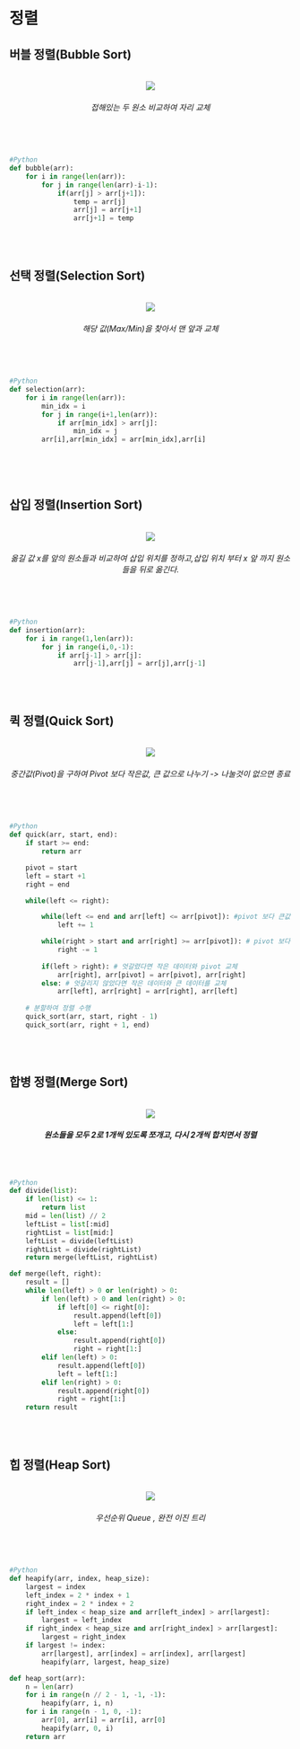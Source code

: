 # 정렬
<h2>버블 정렬(Bubble Sort)</h2>
<br>
<div align="center">
<img src="https://github.com/kimTH65/cs/blob/main/sort/bubble.gif">
<h6>접해있는 두 원소 비교하여 자리 교체</h6>
</div>
<br>

```python

#Python
def bubble(arr):
    for i in range(len(arr)):
        for j in range(len(arr)-i-1):
            if(arr[j] > arr[j+1]):
                temp = arr[j]
                arr[j] = arr[j+1]
                arr[j+1] = temp

```

<br>
<br>


<h2>선택 정렬(Selection Sort)</h2>
<br>
<div align="center">
<img src="https://github.com/kimTH65/cs/blob/main/sort/selection.gif">
<h6>해당 값(Max/Min)을 찾아서 맨 앞과 교체</h6>
</div>
<br>

```python

#Python
def selection(arr):
    for i in range(len(arr)):
        min_idx = i
        for j in range(i+1,len(arr)):
            if arr[min_idx] > arr[j]:
                min_idx = j
        arr[i],arr[min_idx] = arr[min_idx],arr[i]
        
```

<br>
<br>

<h2>삽입 정렬(Insertion Sort)</h2>
<div align="center">
<br>
<img src="https://github.com/kimTH65/cs/blob/main/sort/insertion.gif">
<h6>옮길 값 x를 앞의 원소들과 비교하여 삽입 위치를 정하고,삽입 위치 부터 x 앞 까지 원소들을 뒤로 옮긴다.</h6>
</div>
<br>

```python

#Python
def insertion(arr):
    for i in range(1,len(arr)):
        for j in range(i,0,-1):
            if arr[j-1] > arr[j]:
                arr[j-1],arr[j] = arr[j],arr[j-1]

```

<br>
<br>    
<h2>퀵 정렬(Quick Sort) </h2>
<br>
<div align="center">
<img src="https://github.com/kimTH65/cs/blob/main/sort/quick.gif">
<h6>중간값(Pivot)을 구하여 Pivot 보다 작은값, 큰 값으로 나누기 -> 나눌것이 없으면 종료</h6>
</div>
<br>

```python

#Python
def quick(arr, start, end):
    if start >= end: 
        return arr

    pivot = start
    left = start +1
    right = end

    while(left <= right):

        while(left <= end and arr[left] <= arr[pivot]): #pivot 보다 큰값 찾으면 종료
            left += 1

        while(right > start and arr[right] >= arr[pivot]): # pivot 보다 작은 값 찾으면 종료
            right -= 1
        
        if(left > right): # 엇갈렸다면 작은 데이터와 pivot 교체
            arr[right], arr[pivot] = arr[pivot], arr[right]
        else: # 엇갈리지 않았다면 작은 데이터와 큰 데이터를 교체
            arr[left], arr[right] = arr[right], arr[left]
            
    # 분할하여 정렬 수행
    quick_sort(arr, start, right - 1)
    quick_sort(arr, right + 1, end)

```
                         
<br>
<br>

<h2>합병 정렬(Merge Sort) </h2>
<br>
<div align="center">
<img src="https://github.com/kimTH65/cs/blob/main/sort/merge.gif">
<h5>원소들을 모두 2로 1개씩 있도록 쪼개고, 다시 2개씩 합치면서 정렬</h5>
</div>
<br>

```python

#Python
def divide(list):
    if len(list) <= 1:
        return list
    mid = len(list) // 2
    leftList = list[:mid]
    rightList = list[mid:]
    leftList = divide(leftList)
    rightList = divide(rightList)
    return merge(leftList, rightList)

def merge(left, right):
    result = []
    while len(left) > 0 or len(right) > 0:
        if len(left) > 0 and len(right) > 0:
            if left[0] <= right[0]:
                result.append(left[0])
                left = left[1:]
            else:
                result.append(right[0])
                right = right[1:]
        elif len(left) > 0:
            result.append(left[0])
            left = left[1:]
        elif len(right) > 0:
            result.append(right[0])
            right = right[1:]
    return result

```

<br>
<br>

<h2>힙 정렬(Heap Sort) </h2>
<br>
<div align="center">
<img src="https://github.com/kimTH65/cs/blob/main/sort/heapy.gif">
<h6>우선순위 Queue , 완전 이진 트리 </h6>
</div>
<br>

```python

#Python
def heapify(arr, index, heap_size):
    largest = index
    left_index = 2 * index + 1
    right_index = 2 * index + 2
    if left_index < heap_size and arr[left_index] > arr[largest]:
        largest = left_index
    if right_index < heap_size and arr[right_index] > arr[largest]:
        largest = right_index
    if largest != index:
        arr[largest], arr[index] = arr[index], arr[largest]
        heapify(arr, largest, heap_size)

def heap_sort(arr):
    n = len(arr)
    for i in range(n // 2 - 1, -1, -1):
        heapify(arr, i, n)
    for i in range(n - 1, 0, -1):
        arr[0], arr[i] = arr[i], arr[0]
        heapify(arr, 0, i)
    return arr

```


